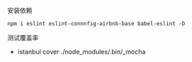 安装依赖
```
npm i eslint eslint-connnfig-airbnb-base babel-eslint -D
```


测试覆盖率
- istanbul cover ./node_modules/.bin/_mocha